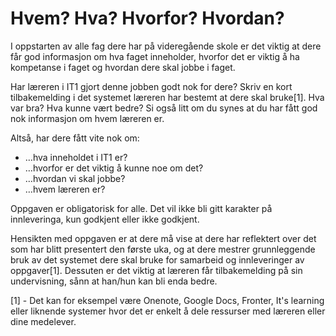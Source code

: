 Hvem? Hva? Hvorfor? Hvordan?
============================
I oppstarten av alle fag dere har på videregående skole er det viktig at dere får god informasjon om hva faget inneholder, hvorfor det er viktig å ha kompetanse i faget og hvordan dere skal jobbe i faget. 

Har læreren i IT1 gjort denne jobben godt nok for dere? Skriv en kort tilbakemelding i det systemet læreren har bestemt at dere skal bruke[1]. Hva var bra? Hva kunne vært bedre? Si også litt om du synes at du har fått god nok informasjon om hvem læreren er.

Altså, har dere fått vite nok om:
* …hva inneholdet i IT1 er?
* …hvorfor er det viktig å kunne noe om det?
* …hvordan vi skal jobbe?
* …hvem læreren er?

Oppgaven er obligatorisk for alle. Det vil ikke bli gitt karakter på innleveringa, kun godkjent eller ikke godkjent. 

Hensikten med oppgaven er at dere må vise at dere har reflektert over det som har blitt presentert den første uka, og at dere mestrer grunnleggende bruk av det systemet dere skal bruke for samarbeid og innleveringer av oppgaver[1]. Dessuten er det viktig at læreren får tilbakemelding på sin undervisning, sånn at han/hun kan bli enda bedre.

[1] - Det kan for eksempel være Onenote, Google Docs, Fronter, It's learning eller liknende systemer hvor det er enkelt å dele ressurser med læreren eller dine medelever.